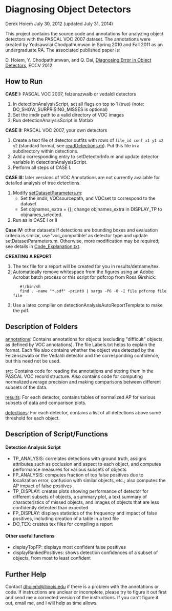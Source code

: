 # Diagnosing Object Detectors

Derek Hoiem
July 30, 2012 (updated July 31, 2014)

This project contains the source code and annotations for analyzing object
detectors with the PASCAL VOC 2007 dataset.  The annotations were created
by Yodsawalai Chodpathumwan in Spring 2010 and Fall 2011 as an undergraduate
RA.  The associated published paper is:

D. Hoiem, Y. Chodpathumwan, and Q. Dai, 
[Diagnosing Error in Object Detectors](http://dhoiem.web.engr.illinois.edu/publications/eccv2012_detanalysis_derek.pdf), ECCV 2012.


##  How to Run 

**CASE I:** PASCAL VOC 2007, felzenszwalb or vedaldi detectors
1) In detectionAnalysisScript, set all flags on top to 1 (true) (note: DO_SHOW_SURPRISING_MISSES is optional)
2) Set the imdir path to a valid directory of VOC images
3) Run detectionAnalysisScript in Matlab

**CASE II:** PASCAL VOC 2007, your own detectors
1) Create a text file of detector outfits with rows of `file_id conf x1 y1 x2 y2` (standard format, see [readDetections.m](src/readDetections.m)). Put this file in a subdirectory within detections.
2) Add a corresponding entry to setDetectorInfo.m and update detector variable in detectionAnalysisScript.
3) Perform all steps of CASE I.

**CASE III:** later versions of VOC
Annotations are not currently available for detailed analysis of true detections.
1) Modify [setDatasetParameters.m](src/setDatasetParameters.m): 
   * Set the imdir, VOCsourcepath, and VOCset to correspond to the dataset
   * Set objnames_extra = {}; change objnames_extra in DISPLAY_TP to objnames_selected.
2) Run as in CASE I or II

**Case IV:** other datasets
If detections are bounding boxes and evaluation criteria is similar, use 'voc_compatible' as detector type and update setDatasetParameters.m. Otherwise, more modification may be required; see details in [Code_Explanation.txt](Code_Explanation.txt).  

**CREATING A REPORT**
1) The tex file for a report will be created for you in results/detname/tex.  
2) Automatically remove whitespace from the figures using an Adobe Acrobat 
   batch process or this script for pdfcrop from Ross Girshick:
   ```
      #!/bin/sh
      find . -name "*.pdf" -print0 | xargs -P6 -0 -I file pdfcrop file file
   ```
3) Use a latex compiler on detectionAnalysisAutoReportTemplate to make the pdf.


##  Description of Folders 

[annotations](annotations/): Contains annotations for objects (excluding "difficult" objects, as defined
by VOC annotations).  The file Labels.txt helps to explain the format. Each file also contains whether the object was detected by the Felzenszwalb or the Vedaldi detector and the corresponding confidence, but this need not be used.

[src](src/): Contains code for reading the annotations and storing them in the PASCAL VOC record structure.  Also contains code for computing normalized average precision and making comparisons between different subsets of the data.

[results](results/): For each detector, contains tables of normalized AP for various subsets of data and comparison plots.

[detections](detections/): For each detector, contains a list of all detections above some threshold for each object.


##  Description of Script/Functions 

#### Detection Analysis Script
  * TP_ANALYSIS: correlates detections with ground truth, assigns attributes such as occlusion and aspect to each object, and computes performance measures for various subsets of objects
  * FP_ANALYSIS: computes fraction of top false positives due to localization error, confusion with similar objects, etc.; also computes the AP impact of false positives
  * TP_DISPLAY: creates plots showing performance of detector for different subsets of objects, a summary plot, a text summary of characteristics of missed objects, and images of objects that are less confidently detected than expected
  * FP_DISPLAY:  displays statistics of the frequency and impact of false positives, including creation of a table in a text file
  * DO_TEX: creates tex files for compiling a report

#### Other useful functions
  * displayTopFP: displays most confident false positives
  * displayRankedPositives: shows detection confidences of a subset of objects, from most to least confident


##  Further Help 
Contact dhoiem@illinois.edu if there is a problem with the annotations or code.
If instructions are unclear or incomplete, please try to figure it out first and
send me a corrected version of the instructions.  If you can't figure it out,
email me, and I will help as time allows.
 


 
